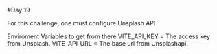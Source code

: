 #Day 19

For this challenge, one must configure Unsplash API

Enviroment Variables to get from there
VITE_API_KEY = The access key from Unsplash.
VITE_API_URL = The base url from Unsplashapi.
